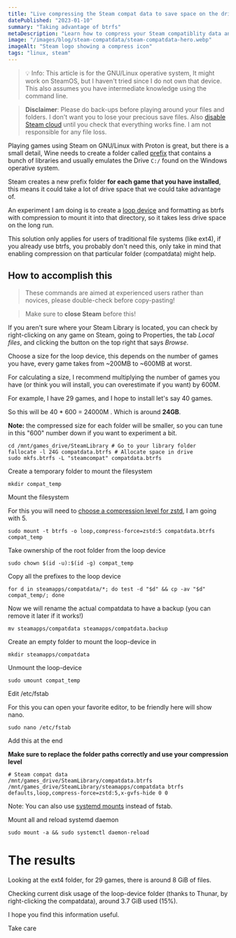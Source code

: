 ```yaml
---
title: "Live compressing the Steam compat data to save space on the drive"
datePublished: "2023-01-10"
summary: "Taking advantage of btrfs"
metaDescription: "Learn how to compress your Steam compatiblity data and gain more free-space on your device."
image: "/images/blog/steam-compatdata/steam-compatdata-hero.webp"
imageAlt: "Steam logo showing a compress icon"
tags: "linux, steam"
---
```


> 💡 Info: This article is for the GNU/Linux operative system, It might work on SteamOS, but I haven't tried since I do not own that device.
> This also assumes you have intermediate knowledge using the command line.

> **Disclaimer**: Please do back-ups before playing around your files and folders. I don't want you to lose your precious save files. Also [disable Steam cloud](https://duckduckgo.com/?q=disable+steam+cloud) until you check that everything works fine. I am not responsible for any file loss.

Playing games using Steam on GNU/Linux with Proton is great, but there is a small detail,
Wine needs to create a folder called [prefix](https://wiki.winehq.org/FAQ#Wineprefixes) that contains a bunch of libraries and usually emulates the Drive `C:/` found on the Windows operative system.

Steam creates a new prefix folder **for each game that you have installed**, this means it could take a lot of drive space that we could take advantage of.

An experiment I am doing is to create a [loop device](https://en.wikipedia.org/wiki/Loop_device) and formatting as btrfs with compression to mount it into that directory, so it takes less drive space on the long run.

This solution only applies for users of traditional file systems (like ext4), if you already use btrfs, you probably don't need this, only take in mind that enabling compression on that particular folder (compatdata) might help.

## How to accomplish this

> These commands are aimed at experienced users rather than novices, please double-check before copy-pasting!

> Make sure to **close Steam** before this!

If you aren't sure where your Steam Library is located, you can check by right-clicking on any game on Steam, going to Properties, the tab _Local files_, and clicking the button on the top right that says _Browse_.

Choose a size for the loop device, this depends on the number of games you have, every game takes from ~200MB to ~600MB at worst.

For calculating a size, I recommend multiplying the number of games you have (or think you will install, you can overestimate if you want) by 600M.

For example, I have 29 games, and I hope to install let's say 40 games.

So this will be 40 \* 600 = 24000M . Which is around **24GB**.

**Note:** the compressed size for each folder will be smaller, so you can tune in this "600" number down if you want to experiment a bit.

```
cd /mnt/games_drive/SteamLibrary # Go to your library folder
fallocate -l 24G compatdata.btrfs # Allocate space in drive
sudo mkfs.btrfs -L "steamcompat" compatdata.btrfs
```

Create a temporary folder to mount the filesystem

```
mkdir compat_temp
```

Mount the filesystem

For this you will need to [choose a compression level for zstd](https://duckduckgo.com/?q=zstd+compression+level+comparison), I am going with 5.

```
sudo mount -t btrfs -o loop,compress-force=zstd:5 compatdata.btrfs compat_temp
```

Take ownership of the root folder from the loop device

```
sudo chown $(id -u):$(id -g) compat_temp
```

Copy all the prefixes to the loop device

```
for d in steamapps/compatdata/*; do test -d "$d" && cp -av "$d" compat_temp/; done
```

Now we will rename the actual compatdata to have a backup (you can remove it later if it works!)

```
mv steamapps/compatdata steamapps/compatdata.backup
```

Create an empty folder to mount the loop-device in

```
mkdir steamapps/compatdata
```

Unmount the loop-device

```
sudo umount compat_temp
```

Edit /etc/fstab

For this you can open your favorite editor, to be friendly here will show nano.

```
sudo nano /etc/fstab
```

Add this at the end

**Make sure to replace the folder paths correctly and use your compression level**

```
# Steam compat data
/mnt/games_drive/SteamLibrary/compatdata.btrfs /mnt/games_drive/SteamLibrary/steamapps/compatdata btrfs defaults,loop,compress-force=zstd:5,x-gvfs-hide 0 0
```

Note: You can also use [systemd mounts](https://duckduckgo.com/?q=how+to+create+systemd+mount) instead of fstab.

Mount all and reload systemd daemon

```
sudo mount -a && sudo systemctl daemon-reload
```

# The results

Looking at the ext4 folder, for 29 games, there is around 8 GiB of files.

Checking current disk usage of the loop-device folder (thanks to Thunar, by right-clicking the compatdata), around 3.7 GiB used (15%).

I hope you find this information useful.

Take care
